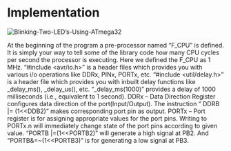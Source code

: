 # Implementation
![Blinking-Two-LED’s-Using-ATmega32](https://user-images.githubusercontent.com/101659804/164628973-6139bbb4-8507-4c9f-8f94-31d4ac4d8564.jpg)

At the beginning of the program a pre-processor named “F_CPU” is defined. It is simply your way to tell some of the library code how many CPU cycles per second the processor is executing. Here we defined the F_CPU as 1 MHz. “#include <avr/io.h>” is a header files which provides you with various  i/o operations like DDRx, PINx, PORTx, etc. “#include <util/delay.h>” is a header file which provides you with inbuilt delay functions like _delay_ms(), _delay_us(), etc. “_delay_ms(1000)” provides a delay of 1000 milliseconds (i.e., equivalent to 1 second).
DDRx – Data Direction Register configures data direction of the port(Input/Output). The instruction “ DDRB |= (1<<DDB2)”  makes corresponding port pin as output.
PORTx – Port register is for assigning appropriate values for the port pins.
Writing to PORTx.n will immediately change state of the port pins according to given value. “PORTB |=(1<<PORTB2)” will generate a high signal at PB2. And “PORTB&=~(1<<PORTB3)” is for generating a low signal at PB3.
 	

